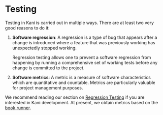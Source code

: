 # Testing

Testing in Kani is carried out in multiple ways. There are at least
two very good reasons to do it:
 1. **Software regression**: A regression is a type of bug
    that appears after a change is introduced where a feature that
    was previously working has unexpectedly stopped working.

    Regression testing allows one to prevent a software regression
    from happening by running a comprehensive set of working tests
    before any change is committed to the project.
 2. **Software metrics**: A metric is a measure of software
    characteristics which are quantitative and countable. Metrics are
    particularly valuable for project management purposes.

We recommend reading our section on [Regression Testing](#regression-testing)
if you are interested in Kani development. At present, we obtain metrics based
on the [book runner](./bookrunner.md).